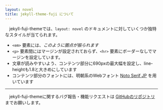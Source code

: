 ```yaml
---
layout: novel
title: jekyll-theme-fuji について
---
```


　jekyll-fuji-themeでは、`layout: novel` のドキュメントに対していくつか独特なスタイルが当てられます。

- `<em>` 要素には、*このように圏点が振られます*
- `<p>` 要素間にはマージンが設定されておらず、`<hr>` 要素にボーダーなしでマージンを設定しています。
- 文章が読みやすいよう、コンテンツ部分に690pxの最大幅を設定し、line-heightも1.8と大きめにしています
- コンテンツ部分のフォントには、明朝系のWebフォント [Noto Serif JP](https://fonts.google.com/specimen/Noto+Serif+JP) を用いています

---

　jekyll-fuji-themeに関するバグ報告・機能リクエストは [GitHubのリポジトリ](https://github.com/fuji-nakahara/jekyll-theme-fuji) までお願いします。
